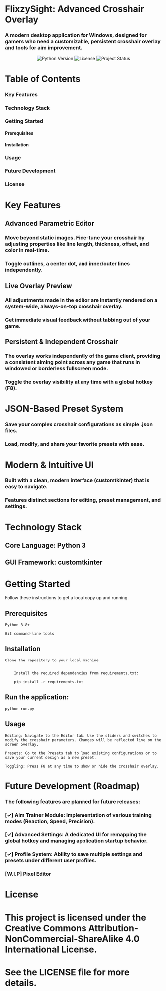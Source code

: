 # FlixzySight: Advanced Crosshair Overlay

### A modern desktop application for Windows, designed for gamers who need a customizable, persistent crosshair overlay and tools for aim improvement.

<p align="center">
<img src="https://img.shields.io/badge/python-3.8+-blue.svg" alt="Python Version">
<img src="https://img.shields.io/badge/license-CC--BY--NC--SA--4.0-lightgrey.svg" alt="License">
<img src="https://img.shields.io/badge/status-in--development-orange.svg" alt="Project Status">
</p>

# Table of Contents

### Key Features

### Technology Stack

### Getting Started

#### Prerequisites

 #### Installation

### Usage

### Future Development

### License

# Key Features

## Advanced Parametric Editor

### Move beyond static images. Fine-tune your crosshair by adjusting properties like line length, thickness, offset, and color in real-time.

  ### Toggle outlines, a center dot, and inner/outer lines independently.

## Live Overlay Preview

 ### All adjustments made in the editor are instantly rendered on a system-wide, always-on-top crosshair overlay.

  ### Get immediate visual feedback without tabbing out of your game.

   ## Persistent & Independent Crosshair

  ### The overlay works independently of the game client, providing a consistent aiming point across any game that runs in windowed or borderless fullscreen mode.

 ### Toggle the overlay visibility at any time with a global hotkey (F8).

# JSON-Based Preset System

### Save your complex crosshair configurations as simple .json files.

 ### Load, modify, and share your favorite presets with ease.

   # Modern & Intuitive UI

### Built with a clean, modern interface (customtkinter) that is easy to navigate.

### Features distinct sections for editing, preset management, and settings.

# Technology Stack

## Core Language: Python 3
## GUI Framework: customtkinter

# Getting Started

 Follow these instructions to get a local copy up and running.

## Prerequisites

    Python 3.8+

    Git command-line tools

## Installation

    Clone the repository to your local machine


        Install the required dependencies from requirements.txt:

        pip install -r requirements.txt

## Run the application:


    python run.py

## Usage

    Editing: Navigate to the Editor tab. Use the sliders and switches to modify the crosshair parameters. Changes will be reflected live on the screen overlay.

    Presets: Go to the Presets tab to load existing configurations or to save your current design as a new preset.

    Toggling: Press F8 at any time to show or hide the crosshair overlay.

# Future Development (Roadmap)

### The following features are planned for future releases:

### [✓] Aim Trainer Module: Implementation of various training modes (Reaction, Speed, Precision).

### [✓] Advanced Settings: A dedicated UI for remapping the global hotkey and managing application startup behavior.

### [✓] Profile System: Ability to save multiple settings and presets under different user profiles.

### [W.I.P] Pixel Editor

# License

# This project is licensed under the Creative Commons Attribution-NonCommercial-ShareAlike 4.0 International License.

# See the LICENSE file for more details.




